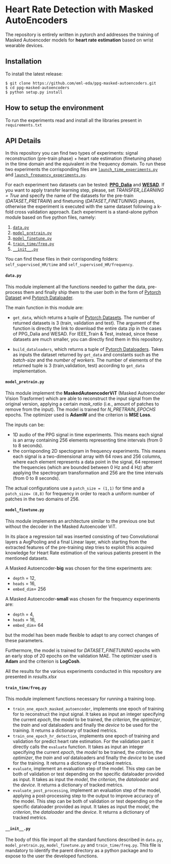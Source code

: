 # Heart Rate Detection with Masked AutoEncoders

The repository is entirely written in pytorch and addresses the training of Masked Autoencoder models for **heart rate estimation** based on wrist wearable devices.

## Installation
To install the latest release:

```
$ git clone https://github.com/eml-eda/ppg-masked-autoencoders.git
$ cd ppg-masked-autoencoders
$ python setup.py install
```

## How to setup the environment 
To run the experiments read and install all the libraries present in `requirements.txt`

## API Details
In this repository you can find two types of experiments: signal reconstruction (pre-train phase) + heart rate estimation (finetuning phase) in the time domain and the equivalent in the frequency domain. To run these two experiments the corrisponding files are [`launch_time_experiments.py`](#launch_time_experimentspy) and [`launch_frequency_experiments.py`](#launch_frequency_experimentspy).

For each experiment two datasets can be tested: [**PPG_Dalia**](https://archive.ics.uci.edu/dataset/495/ppg+dalia) and [**WESAD**](https://archive.ics.uci.edu/dataset/465/wesad+wearable+stress+and+affect+detection). If you want to apply transfer learning step, please, set *TRANSFER_LEARNING = True* and specify the name of the datasets for the pre-train (*DATASET_PRETRAIN*) and finetuning (*DATASET_FINETUNING*) phases, otherwise the experiment is executed with the same dataset following a k-fold cross validation approach.
Each experiment is a stand-alone python module based on five python files, namely:
1. [`data.py`](#datapy)
2. [`model_pretrain.py`](#model_pretrainpy)
3. [`model_finetune.py`](#model_finetunepy)
4. [`train_time/freq.py`](#train_time/freqpy)
5. [`__init__.py`](#__init__py)

You can find these files in their corrisponding folders: `self_supervised_HR/time` and `self_supervised_HR/frequency`.

#### **`data.py`**
This module implement all the functions needed to gather the data, pre-process them and finally ship them to the user both in the form of [Pytorch Dataset](https://pytorch.org/docs/stable/data.html#torch.utils.data.Dataset) and [Pytorch Dataloader](https://pytorch.org/docs/stable/data.html#torch.utils.data.DataLoader). 

The main function in this module are:
- `get_data`, which returns a tuple of [Pytorch Datasets](https://pytorch.org/docs/stable/data.html#torch.utils.data.Dataset). The number of returned datasets is 3 (train, validation and test). The argument of the function is directly the link to download the entire data zip in the cases of PPG_Dalia and WESAD. For IEEE_Train & Test, instead, since these datasets are much smaller, you can directly find them in this repository.

- `build_dataloaders`, which returns a tuple of [Pytorch Dataloaders](https://pytorch.org/docs/stable/data.html#torch.utils.data.DataLoader). Takes as inputs the dataset returned by `get_data` and constants such as the *batch-size* and the *number of workers*. The number of elements of the returned tuple is 3 (train,validation, test) according to `get_data` implementation.

#### **`model_pretrain.py`**
This module implement the **MaskedAutoencoderViT** (Masked Autoencoder Vision Trasformer) which are able to reconstruct the input signal from the original version, applying a certain *mask_ratio* (i.e., amount of patches to remove from the input). The model is trained for *N_PRETRAIN_EPOCHS* epochs. The optimizer used is **AdamW** and the criterion is **MSE Loss**.

The inputs can be:
- 1D audio of the PPG signal in time experiments. This means each signal is an array containing 256 elements representing time intervals (from 0 to 8 seconds).
- the corrisponding 2D spectogram in frequency experiments. This means each signal is a two-dimensional array with 64 rows and 256 columns, where each element represents a data point in the
signal, 64 represent the frequencies (which are bounded between 0 Hz and 4 Hz) after applying the spectrogram transformation and 256 are the time intervals (from 0 to 8 seconds). 

The actual configurations use a `patch_size = (1,1)` for time and a `patch_size= (8,8)` for frequency in order to reach a uniform number of patches in the two domains of 256.

#### **`model_finetune.py`**
This module implements an architecture similar to the previous one but without the decoder in the Masked Autoencoder ViT. 

In its place a regression tail was inserted consisting of two Convolutional layers a AvgPooling and a final Linear layer, which starting from the extracted features of the pre-training step tries to exploit this acquired knowledge for Heart Rate estimation of the various patients present in the mentioned datasets. 

A Masked Autoencoder-**big** was chosen for the time experiments are: 
- `depth` = 12, 
- `heads` = 16, 
- `embed_dim`= 256

A Masked Autoencoder-**small** was chosen for the frequency experiments are: 
- `depth` = 4, 
- `heads` = 16, 
- `embed_dim`= 64

but the model has been made flexible to adapt to any correct changes of these parameters.

Furthermore, the model is trained for *DATASET_FINETUNING* epochs with an early stop of 20 epochs on the validation MAE. The optimizer used is **Adam** and the criterion is **LogCosh**.

All the results for the various experiments conducted in this repository are presented in *results.xlsx*

#### **`train_time/freq.py`**
This module implement functions necessary for running a training loop.

- `train_one_epoch_masked_autoencoder`, implements one epoch of training for to reconstruct the input signal. It takes as input an integer specifying the current *epoch*, the *model* to be trained, the *criterion*, the *optimizer*, the *train* and *val* dataloaders and finally the *device* to be used for the training. It returns a dictionary of tracked metrics.
- `train_one_epoch_hr_detection`, implements one epoch of training and validation for predict heart rate estimation. For the validation part it directly calls the `evaluate` function. It takes as input an integer specifying the current *epoch*, the *model* to be trained, the *criterion*, the *optimizer*, the *train* and *val* dataloaders and finally the *device* to be used for the training. It returns a dictionary of tracked metrics.
- `evaluate`, implement an evaluation step of the model. This step can be both of validation or test depending on the specific dataloader provided as input. It takes as input the *model*, the *criterion*, the *dataloader* and the *device*. It returns a dictionary of tracked metrics.
- `evaluate_post_processing`, implement an evaluation step of the model, applying a post-processing step to the output to improve accuracy of the model. This step can be both of validation or test depending on the specific dataloader provided as input. It takes as input the *model*, the *criterion*, the *dataloader* and the *device*. It returns a dictionary of tracked metrics.

#### **`__init__.py`**
The body of this file import all the standard functions described in `data.py`, `model_pretrain.py`, `model_finetune.py` and `train_time/freq.py`.
This file is mandatory to identify the parent directory as a python package and to expose to the user the developed functions.
